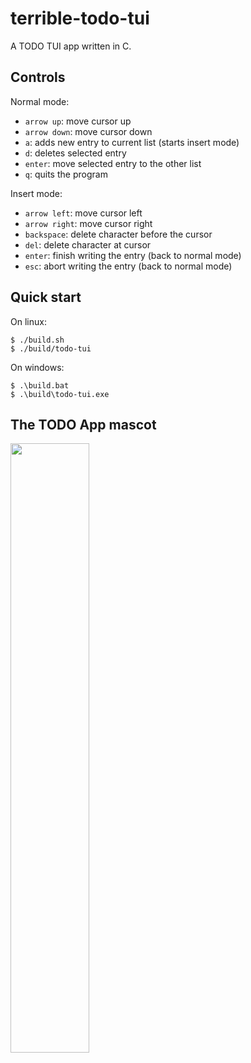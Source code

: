 # terrible-todo-tui

A TODO TUI app written in C.

## Controls

Normal mode:
- `arrow up`: move cursor up
- `arrow down`: move cursor down
- `a`: adds new entry to current list (starts insert mode)
- `d`: deletes selected entry
- `enter`: move selected entry to the other list
- `q`: quits the program

Insert mode:
- `arrow left`: move cursor left
- `arrow right`: move cursor right
- `backspace`: delete character before the cursor
- `del`: delete character at cursor
- `enter`: finish writing the entry (back to normal mode)
- `esc`: abort writing the entry (back to normal mode)

## Quick start

On linux:
```
$ ./build.sh
$ ./build/todo-tui
```

On windows:
```
$ .\build.bat
$ .\build\todo-tui.exe
```

## The TODO App mascot

<img src="https://bigrat.monster/media/bigrat.jpg" width="50%">
